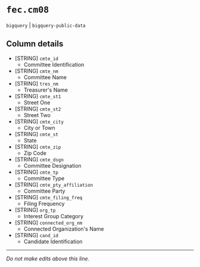 # `fec.cm08`
`bigquery` | `bigquery-public-data`

## Column details
* [STRING]    `cmte_id`
  - Committee Identification
* [STRING]    `cmte_nm`
  - Committee Name
* [STRING]    `tres_nm`
  - Treasurer's Name
* [STRING]    `cmte_st1`
  - Street One
* [STRING]    `cmte_st2`
  - Street Two
* [STRING]    `cmte_city`
  - City or Town
* [STRING]    `cmte_st`
  - State
* [STRING]    `cmte_zip`
  - Zip Code
* [STRING]    `cmte_dsgn`
  - Committee Designation
* [STRING]    `cmte_tp`
  - Committee Type
* [STRING]    `cmte_pty_affiliation`
  - Committee Party
* [STRING]    `cmte_filing_freq`
  - Filing Frequency
* [STRING]    `org_tp`
  - Interest Group Category
* [STRING]    `connected_org_nm`
  - Connected Organization's Name
* [STRING]    `cand_id`
  - Candidate Identification

-------------------------------------------------------------------------------
*Do not make edits above this line.*

